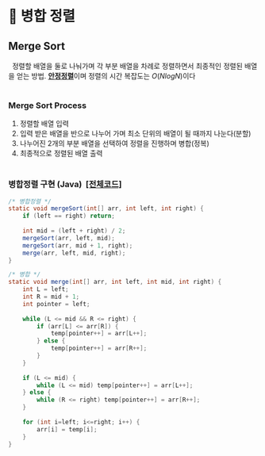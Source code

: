 📄 **병합 정렬**
===================
## **Merge Sort**
&nbsp;&nbsp;정렬할 배열을 둘로 나눠가며 각 부분 배열을 차례로 정렬하면서 최종적인 정렬된 배열을 얻는 방법. <u>**안정정렬**</u>이며 정렬의 시간 복잡도는 $O(NlogN)$이다
<br/><br/>

### **Merge Sort Process**
1. 정렬할 배열 입력
2. 입력 받은 배열을 반으로 나누어 가며 최소 단위의 배열이 될 때까지 나눈다(분할)
3. 나누어진 2개의 부분 배열을 선택하여 정렬을 진행하며 병합(정복)
4. 최종적으로 정렬된 배열 출력
<br/><br/>


### **병합정렬 구현 (Java)** &nbsp;[[전체코드]](code/MergeSort.java)
```java
/* 병합정렬 */
static void mergeSort(int[] arr, int left, int right) {
    if (left == right) return;
    
    int mid = (left + right) / 2;
    mergeSort(arr, left, mid);
    mergeSort(arr, mid + 1, right);
    merge(arr, left, mid, right);
}

/* 병합 */
static void merge(int[] arr, int left, int mid, int right) {
    int L = left;
    int R = mid + 1;
    int pointer = left;
    
    while (L <= mid && R <= right) {
        if (arr[L] <= arr[R]) {
            temp[pointer++] = arr[L++];
        } else {
            temp[pointer++] = arr[R++];
        }
    }
    
    if (L <= mid) {
        while (L <= mid) temp[pointer++] = arr[L++];
    } else {
        while (R <= right) temp[pointer++] = arr[R++];
    }
    
    for (int i=left; i<=right; i++) {
        arr[i] = temp[i];
    }
}
```